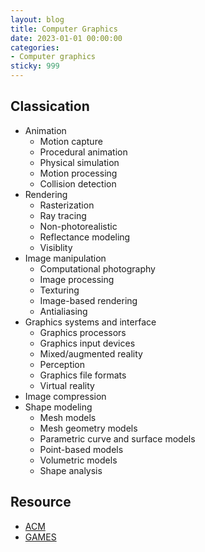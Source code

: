 ```yaml
---
layout: blog
title: Computer Graphics
date: 2023-01-01 00:00:00
categories:
- Computer graphics
sticky: 999
---
```


## Classication
- Animation
  - Motion capture
  - Procedural animation
  - Physical simulation
  - Motion processing
  - Collision detection
- Rendering
  - Rasterization
  - Ray tracing
  - Non-photorealistic
  - Reflectance modeling
  - Visiblity
- Image manipulation
  - Computational photography
  - Image processing
  - Texturing
  - Image-based rendering
  - Antialiasing
- Graphics systems and interface
  - Graphics processors
  - Graphics input devices
  - Mixed/augmented reality
  - Perception
  - Graphics file formats
  - Virtual reality
- Image compression
- Shape modeling
  - Mesh models
  - Mesh geometry models
  - Parametric curve and surface models
  - Point-based models
  - Volumetric models
  - Shape analysis

## Resource
- [ACM](https://dl.acm.org)
- [GAMES](https://games-cn.org)

